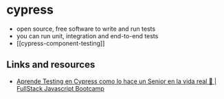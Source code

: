 # cypress

- open source, free software to write and run tests
- you can run unit, integration and end-to-end tests
- [[cypress-component-testing]]

## Links and resources

- [Aprende Testing en Cypress como lo hace un Senior en la vida real 🧪 | FullStack Javascript Bootcamp
  ](https://www.youtube.com/watch?v=HDFNjDKKO6A&t=402s)


